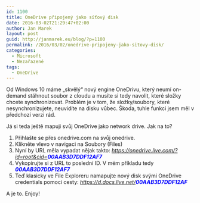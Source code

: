 ```yaml
---
id: 1100
title: OneDrive připojený jako síťový disk
date: 2016-03-02T21:29:47+02:00
author: Jan Marek
layout: post
guid: http://janmarek.eu/blog/?p=1100
permalink: /2016/03/02/onedrive-pripojeny-jako-sitovy-disk/
categories:
  - Microsoft
  - Nezařazené
tags:
  - OneDrive
---
```

Od Windows 10 máme &#8222;skvělý&#8220; nový engine OneDrivu, který neumí on-demand stáhnout soubor z cloudu a musíte si tedy navolit, které složky chcete synchronizovat. Problém je v tom, že složky/soubory, které nesynchronizujete, neuvidíte na disku vůbec. Škoda, tuhle funkci jsem měl v předchozí verzi rád.

Já si teda ještě mapuji svůj OneDrive jako network drive. Jak na to?

  1. Přihlašte se přes onedrive.com na svůj onedrive.
  2. Klikněte vlevo v navigaci na Soubory (Files)
  3. Nyní by URL měla vypadat nějak takto: <span style="color: #0000ff;"><em>https://onedrive.live.com/?id=root&cid=<strong>00AAB3D7DDF12AF7</strong></em></span>
  4. Vykopírujte si z URL to poslední ID. V mém příkladu tedy <span style="color: #0000ff;"><em><strong>00AAB3D7DDF12AF7</strong></em></span>
  5. Teď klasicky ve File Exploreru namapujte nový disk svými OneDrive credentials pomocí cesty: <span style="color: #0000ff;"><em>https://d.docs.live.net/<strong>00AAB3D7DDF12AF</strong></em></span>

A je to. Enjoy!

